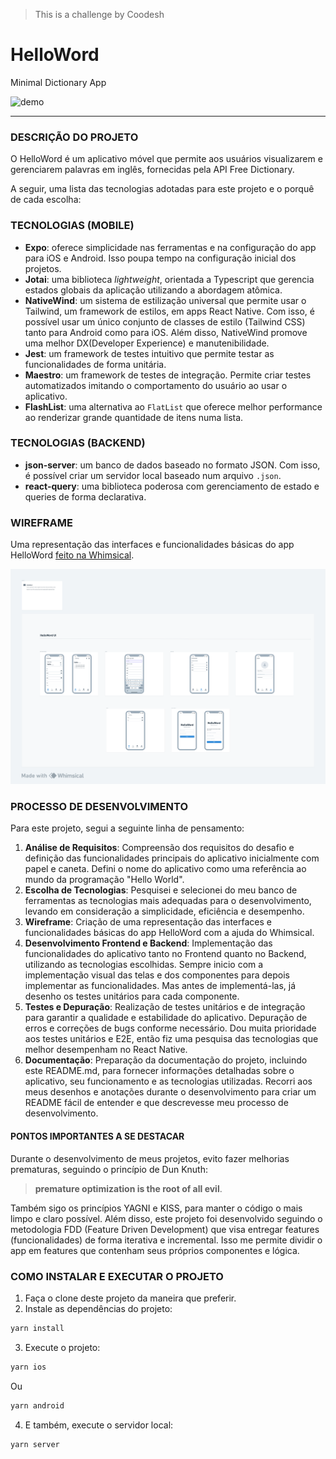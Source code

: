 > This is a challenge by Coodesh

# HelloWord

Minimal Dictionary App

<img src="https://i.ibb.co/gmgq3h2/demo.gif" alt="demo">

<hr />

### DESCRIÇÃO DO PROJETO

O HelloWord é um aplicativo móvel que permite aos usuários visualizarem e gerenciarem palavras em inglês, fornecidas pela API Free Dictionary.

A seguir, uma lista das tecnologias adotadas para este projeto e o porquê de cada escolha:

### TECNOLOGIAS (MOBILE)

- **Expo**: oferece simplicidade nas ferramentas e na configuração do app para iOS e Android. Isso poupa tempo na configuração inicial dos projetos.
- **Jotai**: uma biblioteca _lightweight_, orientada a Typescript que gerencia estados globais da aplicação utilizando a abordagem atômica.
- **NativeWind**: um sistema de estilização universal que permite usar o Tailwind, um framework de estilos, em apps React Native. Com isso, é possível usar um único conjunto de classes de estilo (Tailwind CSS) tanto para Android como para iOS. Além disso, NativeWind promove uma melhor DX(Developer Experience) e manutenibilidade.
- **Jest**: um framework de testes intuitivo que permite testar as funcionalidades de forma unitária.
- **Maestro**: um framework de testes de integração. Permite criar testes automatizados imitando o comportamento do usuário ao usar o aplicativo.
- **FlashList**: uma alternativa ao `FlatList` que oferece melhor performance ao renderizar grande quantidade de itens numa lista.

### TECNOLOGIAS (BACKEND)

- **json-server**: um banco de dados baseado no formato JSON. Com isso, é possível criar um servidor local baseado num arquivo `.json`.
- **react-query**: uma biblioteca poderosa com gerenciamento de estado e queries de forma declarativa.

### WIREFRAME

Uma representação das interfaces e funcionalidades básicas do app HelloWord [feito na Whimsical](https://whimsical.com/helloword-EdUUCneCAjg8onnJy3ep8Q).

<img src="./public/whimsical.png" alt="whimsical demo">

### PROCESSO DE DESENVOLVIMENTO

Para este projeto, segui a seguinte linha de pensamento:

1. **Análise de Requisitos**: Compreensão dos requisitos do desafio e definição das funcionalidades principais do aplicativo inicialmente com papel e caneta. Defini o nome do aplicativo como uma referência ao mundo da programação "Hello World".
2. **Escolha de Tecnologias**: Pesquisei e selecionei do meu banco de ferramentas as tecnologias mais adequadas para o desenvolvimento, levando em consideração a simplicidade, eficiência e desempenho.
3. **Wireframe**: Criação de uma representação das interfaces e funcionalidades básicas do app HelloWord com a ajuda do Whimsical.
4. **Desenvolvimento Frontend e Backend**: Implementação das funcionalidades do aplicativo tanto no Frontend quanto no Backend, utilizando as tecnologias escolhidas. Sempre inicio com a implementação visual das telas e dos componentes para depois implementar as funcionalidades. Mas antes de implementá-las, já desenho os testes unitários para cada componente.
5. **Testes e Depuração**: Realização de testes unitários e de integração para garantir a qualidade e estabilidade do aplicativo. Depuração de erros e correções de bugs conforme necessário. Dou muita prioridade aos testes unitários e E2E, então fiz uma pesquisa das tecnologias que melhor desempenham no React Native.
6. **Documentação**: Preparação da documentação do projeto, incluindo este README.md, para fornecer informações detalhadas sobre o aplicativo, seu funcionamento e as tecnologias utilizadas. Recorri aos meus desenhos e anotações durante o desenvolvimento para criar um README fácil de entender e que descrevesse meu processo de desenvolvimento.

#### PONTOS IMPORTANTES A SE DESTACAR

Durante o desenvolvimento de meus projetos, evito fazer melhorias prematuras, seguindo o princípio de Dun Knuth:

> **premature optimization is the root of all evil**.

Também sigo os princípios YAGNI e KISS, para manter o código o mais limpo e claro possível. Além disso, este projeto foi desenvolvido seguindo o metodologia FDD (Feature Driven Development) que visa entregar features (funcionalidades) de forma iterativa e incremental. Isso me permite dividir o app em features que contenham seus próprios componentes e lógica.

### COMO INSTALAR E EXECUTAR O PROJETO

1. Faça o clone deste projeto da maneira que preferir.
2. Instale as dependências do projeto:

```bash
yarn install
```

3. Execute o projeto:

```bash
yarn ios
```

Ou

```bash
yarn android
```

4. E também, execute o servidor local:

```bash
yarn server
```
